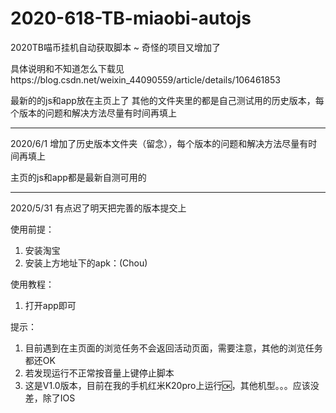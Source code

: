 # 2020-618-TB-miaobi-autojs
2020TB喵币挂机自动获取脚本 ~ 奇怪的项目又增加了

具体说明和不知道怎么下载见https://blog.csdn.net/weixin_44090559/article/details/106461853

最新的的js和app放在主页上了
其他的文件夹里的都是自己测试用的历史版本，每个版本的问题和解决方法尽量有时间再填上

---
2020/6/1
增加了历史版本文件夹（留念），每个版本的问题和解决方法尽量有时间再填上

主页的js和app都是最新自测可用的


---
2020/5/31 有点迟了明天把完善的版本提交上

使用前提：
1. 安装淘宝
2. 安装上方地址下的apk：(Chou)

使用教程：
 1. 打开app即可
 
提示：
 1. 目前遇到在主页面的浏览任务不会返回活动页面，需要注意，其他的浏览任务都还OK
 2. 若发现运行不正常按音量上键停止脚本
 3. 这是V1.0版本，目前在我的手机红米K20pro上运行🆗，其他机型。。。应该没差，除了IOS
